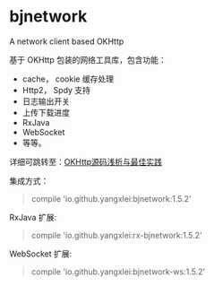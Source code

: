 # bjnetwork
A network client based OKHttp

基于 OKHttp 包装的网络工具库，包含功能：

- cache， cookie 缓存处理
- Http2， Spdy 支持
- 日志输出开关
- 上传下载进度
- RxJava
- WebSocket 
- 等等。

详细可跳转至：[OKHttp源码浅析与最佳实践](http://www.jianshu.com/writer#/notebooks/4004039/notes/3667133)

集成方式：
> compile 'io.github.yangxlei:bjnetwork:1.5.2'

RxJava 扩展:
> compile 'io.github.yangxlei:rx-bjnetwork:1.5.2'

WebSocket 扩展:
> compile 'io.github.yangxlei:bjnetwork-ws:1.5.2'


